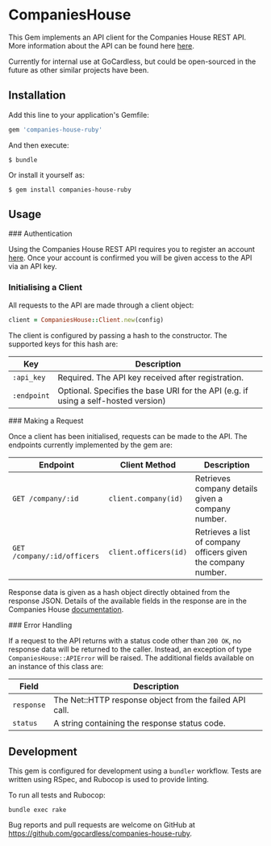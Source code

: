 # CompaniesHouse

This Gem implements an API client for the Companies House REST API. More information about
the API can be found here
[here](https://developer.companieshouse.gov.uk/api/docs/index.html).

Currently for internal use at GoCardless, but could be open-sourced in the future as other
similar projects have been.

## Installation

Add this line to your application's Gemfile:

```ruby
gem 'companies-house-ruby'
```

And then execute:

    $ bundle

Or install it yourself as:

    $ gem install companies-house-ruby

## Usage

### Authentication

Using the Companies House REST API requires you to register an account
[here](https://beta.companieshouse.gov.uk). Once your account is confirmed you will be
given access to the API via an API key.

### Initialising a Client

All requests to the API are made through a client object:

```ruby
client = CompaniesHouse::Client.new(config)
```

The client is configured by passing a hash to the constructor. The supported keys for this
hash are:

| Key | Description |
| --- | ----------- |
| `:api_key` | Required. The API key received after registration. |
| `:endpoint` | Optional. Specifies the base URI for the API (e.g. if using a self-hosted version) |

### Making a Request

Once a client has been initialised, requests can be made to the API. The endpoints
currently implemented by the gem are:

| Endpoint | Client Method | Description |
| -------- | ------------- | ----------- |
| `GET /company/:id` | `client.company(id)` | Retrieves company details given a company number. |
| `GET /company/:id/officers` | `client.officers(id)` | Retrieves a list of company officers given the company number. |

Response data is given as a hash object directly obtained from the response JSON. Details
of the available fields in the response are in the Companies House
[documentation](https://developer.companieshouse.gov.uk/api/docs/index.html).

### Error Handling

If a request to the API returns with a status code other than `200 OK`, no response data
will be returned to the caller. Instead, an exception of type `CompaniesHouse::APIError`
will be raised. The additional fields available on an instance of this class are:

| Field | Description |
| ----- | ----------- |
| `response` | The Net::HTTP response object from the failed API call. |
| `status` | A string containing the response status code. |

## Development

This gem is configured for development using a `bundler` workflow.
Tests are written using RSpec, and Rubocop is used to provide linting.

To run all tests and Rubocop:

```shell
bundle exec rake
```

Bug reports and pull requests are welcome on GitHub at https://github.com/gocardless/companies-house-ruby.
